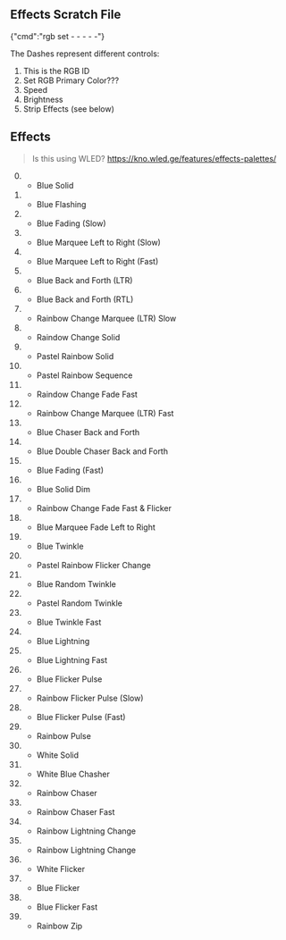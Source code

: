 ## Effects Scratch File

{"cmd":"rgb set - - - - -"}

The Dashes represent different controls:

1) This is the RGB ID
2) Set RGB Primary Color???
3) Speed
4) Brightness
5) Strip Effects (see below)

## Effects

> Is this using WLED? https://kno.wled.ge/features/effects-palettes/

0) - Blue Solid
1) - Blue Flashing
2) - Blue Fading (Slow)
3) - Blue Marquee Left to Right (Slow)
4) - Blue Marquee Left to Right (Fast)
5) - Blue Back and Forth (LTR)
6) - Blue Back and Forth (RTL)
7) - Rainbow Change Marquee (LTR) Slow
8) - Raindow Change Solid
9) - Pastel Rainbow Solid
10) - Pastel Rainbow Sequence
11) - Raindow Change Fade Fast
12) - Rainbow Change Marquee (LTR) Fast
13) - Blue Chaser Back and Forth
14) - Blue Double Chaser Back and Forth
15) - Blue Fading (Fast)
16) - Blue Solid Dim
17) - Rainbow Change Fade Fast & Flicker
18) -  Blue Marquee Fade Left to Right 
19) - Blue Twinkle
20) - Pastel Rainbow Flicker Change
21) - Blue Random Twinkle
22) - Pastel Random Twinkle
23) - Blue Twinkle Fast
24) - Blue Lightning 
25) - Blue Lightning Fast
26) - Blue Flicker Pulse
27) - Rainbow Flicker Pulse (Slow)
28) - Blue Flicker Pulse (Fast)
29) - Rainbow Pulse
30) - White Solid
31) - White Blue Chasher
32) - Rainbow Chaser
33) - Rainbow Chaser Fast
34) - Rainbow Lightning Change
35) - Rainbow Lightning Change
36) - White Flicker
37) - Blue Flicker
38) - Blue Flicker Fast
39) - Rainbow Zip

